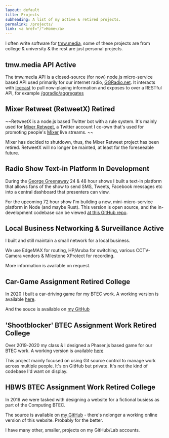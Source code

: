 ```yaml
---
layout: default
title: Projects
subheading: A list of my active & retired projects.
permalink: /projects/
link: <a href="/">Home</a>
---
```


I often write software for [tmw.media](https://tmw.media), some of these projects are from college & university
& the rest are just personal projects.

## tmw.media API <span class="label active">Active</span>
The tmw.media API is a closed-source (for now) node.js micro-service based API used primarily for our internet radio,
[GGRadio.net](https://ggradio.net). It interacts with [Icecast](https://www.icecast.org/) to pull now-playing information
and exposes to over a RESTful API, for example [/ggradio/aggregates](https://api.tmw.media/v4.1/ggradio/aggregates)

## Mixer Retweet (RetweetX) <span class="label retired">Retired</span>
~~RetweetX is a node.js based Twitter bot with a rule system. It's mainly used for 
[Mixer Retweet](https://twitter.com/mixerretweet), a Twitter account I co-own that's used for promoting people's
[Mixer](https://mixer.com) live streams. ~~

Mixer has decided to shutdown, thus, the Mixer Retweet project has been retired.
RetweetX will no longer be mainted, at least for the foreseeable future.

## Radio Show Text-in Platform <span class="label in-development">In Development</span>
During the [George Greenaway](https://www.facebook.com/TheGeorgeGreenawayShow/?ref=aymt_homepage_panel&eid=ARBpjaWC8sElfztJObZAB6F4hKmRHL9Y6J-coNtqXMPuXoBFhvCbbcC72MT0LimJqt5_9fsaVwZqAGiE) 24 & 48 hour shows I built
a text-in platform that allows fans of the show to send SMS, Tweets, Facebook messages etc into a central dashboard
that presenters can view.

For the upcoming 72 hour show I'm building a new, mini-micro-service platform in Node (and maybe Rust). 
This version is open source, and the in-development codebase can be viewed 
[at this GitHub repo](https://github.com/georgegreenawayshow/messaging).

## Local Business Networking & Surveillance <span class="label active">Active</span>
I built and still maintain a small network for a local business.

We use EdgeMAX for routing, HP/Aruba for switching, various CCTV-Camera vendors & Milestone XProtect for recording.

More information is available on request.

## Car-Game Assignment <span class="label retired">Retired</span> <span class="label college">College</span>
In 2020 I built a car-driving game for my BTEC work. A working version is available
 [here](https://car-game.nevexo.space).

And the souce is available on [my GitHub](https://github.com/nevexo/u14-a2)

## 'Shootblocker' BTEC Assignment Work <span class="label retired">Retired</span> <span class="label college">College</span>
Over 2019-2020 my class & I designed a Phaser.js based game for our BTEC work. A working version
is available [here](https://shootblocker.nevexo.space)

This project mainly focused on using Git source control to manage work across multiple people. It's on GitHub
but private. It's not the kind of codebase I'd want on display.

## HBWS BTEC Assignment Work <span class="label retired">Retired</span> <span class="label college">College</span>
In 2019 we were tasked with designing a website for a fictional busiess as part of the Computing BTEC. 

The source is available on [my GitHub](https://github.com/Nevexo/Unit-15-Assignment-2) - there's nolonger a working
online version of this website. Probably for the better.

<p class="footer">I have many other, smaller, projects on my GitHub/Lab accounts.</p>
